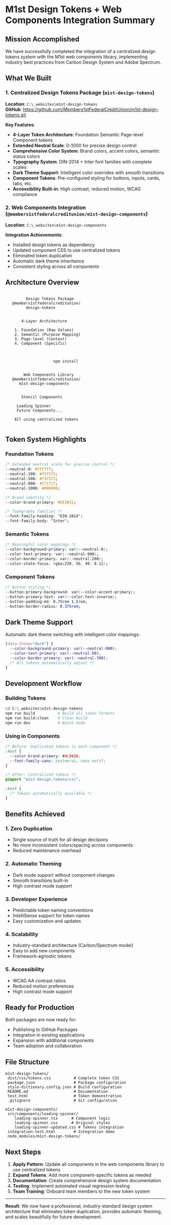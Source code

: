 ﻿# M1st Design Tokens + Web Components Integration Summary

##  Mission Accomplished

We have successfully completed the integration of a centralized design tokens system with the M1st web components library, implementing industry best practices from Carbon Design System and Adobe Spectrum.

##  What We Built

### 1. Centralized Design Tokens Package (`m1st-design-tokens`)

**Location**: `C:\_websites\m1st-design-tokens`  
**GitHub**: https://github.com/Members1stFederalCreditUnion/m1st-design-tokens.git

**Key Features**:
- **4-Layer Token Architecture**: Foundation  Semantic  Page-level  Component tokens
- **Extended Neutral Scale**: 0-1000 for precise design control
- **Comprehensive Color System**: Brand colors, accent colors, semantic status colors
- **Typography System**: DIN-2014 + Inter font families with complete scales
- **Dark Theme Support**: Intelligent color overrides with smooth transitions
- **Component Tokens**: Pre-configured styling for buttons, inputs, cards, tabs, etc.
- **Accessibility Built-in**: High contrast, reduced motion, WCAG compliance

### 2. Web Components Integration (`@members1stfederalcreditunion/m1st-design-components`)

**Location**: `C:\_websites\m1st-design-components`

**Integration Achievements**:
-  Installed design tokens as dependency
-  Updated component CSS to use centralized tokens
-  Eliminated token duplication
-  Automatic dark theme inheritance
-  Consistent styling across all components

##  Architecture Overview

```

         Design Tokens Package          
   @members1stfederalcreditunion/        
         design-tokens                   
                                         
     
       4-Layer Architecture           
                                      
    1. Foundation (Raw Values)        
    2. Semantic (Purpose Mapping)     
    3. Page-level (Context)           
    4. Component (Specific)           
     

                    
                     npm install
                    

        Web Components Library          
   @members1stfederalcreditunion/        
      m1st-design-components             
                                         
     
       Stencil Components             
                                      
     Loading Spinner                 
     Future Components...            
                                      
    All using centralized tokens      
     

```

##  Token System Highlights

### Foundation Tokens
```css
/* Extended neutral scale for precise control */
--neutral-0: #ffffff;
--neutral-100: #f5f5f5;
--neutral-500: #737373;
--neutral-900: #171717;
--neutral-1000: #000000;

/* Brand identity */
--color-brand-primary: #EE3831;

/* Typography families */
--font-family-heading: "DIN-2014";
--font-family-body: "Inter";
```

### Semantic Tokens
```css
/* Meaningful color mappings */
--color-background-primary: var(--neutral-0);
--color-text-primary: var(--neutral-900);
--color-border-primary: var(--neutral-200);
--color-state-focus: rgba(238, 56, 49, 0.12);
```

### Component Tokens
```css
/* Button styling */
--button-primary-background: var(--color-accent-primary);
--button-primary-text: var(--color-text-inverse);
--button-padding-md: 0.75rem 1.5rem;
--button-border-radius: 0.375rem;
```

##  Dark Theme Support

Automatic dark theme switching with intelligent color mappings:

```css
[data-theme="dark"] {
  --color-background-primary: var(--neutral-900);
  --color-text-primary: var(--neutral-50);
  --color-border-primary: var(--neutral-700);
  /* All tokens automatically adjust */
}
```

##  Development Workflow

### Building Tokens
```bash
cd C:\_websites\m1st-design-tokens
npm run build          # Build all token formats
npm run build:clean    # Clean build
npm run dev            # Watch mode
```

### Using in Components
```css
/* Before: Duplicated tokens in each component */
:host {
  --color-brand-primary: #dc2626;
  --font-family-sans: system-ui, sans-serif;
}

/* After: Centralized tokens */
@import "m1st-design-tokens/css";

:host {
  /* Tokens automatically available */
}
```

##  Benefits Achieved

### 1. **Zero Duplication**
- Single source of truth for all design decisions
- No more inconsistent colors/spacing across components
- Reduced maintenance overhead

### 2. **Automatic Theming**
- Dark mode support without component changes
- Smooth transitions built-in
- High contrast mode support

### 3. **Developer Experience**
- Predictable token naming conventions
- IntelliSense support for token names
- Easy customization and updates

### 4. **Scalability**
- Industry-standard architecture (Carbon/Spectrum model)
- Easy to add new components
- Framework-agnostic tokens

### 5. **Accessibility**
- WCAG AA contrast ratios
- Reduced motion preferences
- High contrast mode support

##  Ready for Production

Both packages are now ready for:
-  Publishing to GitHub Packages
-  Integration in existing applications
-  Expansion with additional components
-  Team adoption and collaboration

##  File Structure

```
m1st-design-tokens/
 dist/css/tokens.css          # Complete token CSS
 package.json                 # Package configuration
 style-dictionary.config.json # Build configuration
 README.md                    # Documentation
 test.html                    # Token demonstration
 .gitignore                   # Git configuration

m1st-design-components/
 src/components/loading-spinner/
    loading-spinner.tsx      # Component logic
    loading-spinner.css      # Original styles
    loading-spinner-updated.css # Tokens integration
 integration-test.html        # Integration demo
 node_modules/m1st-design-tokens/
```

##  Next Steps

1. **Apply Pattern**: Update all components in the web components library to use centralized tokens
2. **Expand Tokens**: Add more component-specific tokens as needed
3. **Documentation**: Create comprehensive design system documentation
4. **Testing**: Implement automated visual regression testing
5. **Team Training**: Onboard team members to the new token system

---

**Result**: We now have a professional, industry-standard design system architecture that eliminates token duplication, provides automatic theming, and scales beautifully for future development.